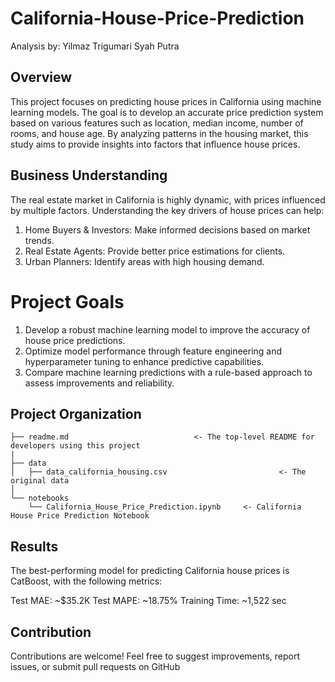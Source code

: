 # California-House-Price-Prediction

Analysis by: Yilmaz Trigumari Syah Putra

## Overview
This project focuses on predicting house prices in California using machine learning models. The goal is to develop an accurate price prediction system based on various features such as location, median income, number of rooms, and house age. By analyzing patterns in the housing market, this study aims to provide insights into factors that influence house prices.

## Business Understanding
The real estate market in California is highly dynamic, with prices influenced by multiple factors. Understanding the key drivers of house prices can help:
1. Home Buyers & Investors: Make informed decisions based on market trends.
2. Real Estate Agents: Provide better price estimations for clients.
3. Urban Planners: Identify areas with high housing demand.

# Project Goals
1. Develop a robust machine learning model to improve the accuracy of house price predictions.
2. Optimize model performance through feature engineering and hyperparameter tuning to enhance predictive capabilities.
3. Compare machine learning predictions with a rule-based approach to assess improvements and reliability.

## Project Organization
    ├── readme.md                            <- The top-level README for developers using this project
    |
    ├── data
    │   ├── data_california_housing.csv                         <- The original data
    │
    └── notebooks   
        └── California_House_Price_Prediction.ipynb     <- California House Price Prediction Notebook

## Results
The best-performing model for predicting California house prices is CatBoost, with the following metrics:

Test MAE: ~$35.2K
Test MAPE: ~18.75%
Training Time: ~1,522 sec

## Contribution
Contributions are welcome! Feel free to suggest improvements, report issues, or submit pull requests on GitHub
